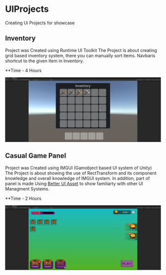 # UIProjects
 Creating Ui Projects for showcase

## Inventory 
Project was Created using Runtime UI Toolkit
The Project is about creating grid based inventory system, there you can manually sort items.
Navbaris shortcut to the given Item in Inventory.

**Time - 4 Hours

![Alt Text](Assets/ScreenShots/InventoryScreenShot.gif)


## Casual Game Panel 
Project was Created using IMGUI (Gamobject based UI system of Unity)
The Project is about showing the use of RectTransform and its component knowledge and overall knowledge of IMGUI system.
In addition, part of panel is made Using [Better UI Asset](https://assetstore.unity.com/packages/tools/gui/better-ui-79031) to show familiarty with other UI Managment Systems.

**Time - 2 Hours

![Alt Text](Assets/ScreenShots/Casual;UI.gif)
